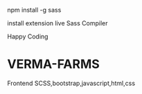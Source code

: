 npm install -g sass

install extension live Sass Compiler

Happy Coding


# VERMA-FARMS
Frontend SCSS,bootstrap,javascript,html,css
